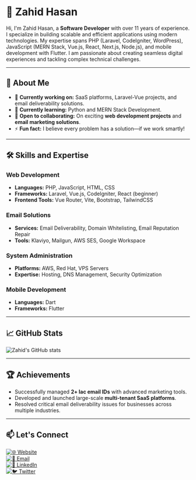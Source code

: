 # 👋 Zahid Hasan


Hi, I'm Zahid Hasan, a **Software Developer** with over 11 years of experience. I specialize in building scalable and efficient applications using modern technologies. My expertise spans PHP (Laravel, CodeIgniter, WordPress), JavaScript (MERN Stack, Vue.js, React, Next.js, Node.js), and mobile development with Flutter. I am passionate about creating seamless digital experiences and tackling complex technical challenges.

---

## 🚀 About Me

- 🔭 **Currently working on:** SaaS platforms, Laravel-Vue projects, and email deliverability solutions.
- 🌱 **Currently learning:** Python and MERN Stack Development.
- 👯 **Open to collaborating:** On exciting **web development projects** and **email marketing solutions**.
- ⚡ **Fun fact:** I believe every problem has a solution—if we work smartly!

---

## 🛠️ Skills and Expertise

### Web Development
- **Languages:** PHP, JavaScript, HTML, CSS
- **Frameworks:** Laravel, Vue.js, CodeIgniter, React (beginner)
- **Frontend Tools:** Vue Router, Vite, Bootstrap, TailwindCSS

### Email Solutions
- **Services:** Email Deliverability, Domain Whitelisting, Email Reputation Repair
- **Tools:** Klaviyo, Mailgun, AWS SES, Google Workspace

### System Administration
- **Platforms:** AWS, Red Hat, VPS Servers
- **Expertise:** Hosting, DNS Management, Security Optimization

### Mobile Development
- **Languages:** Dart
- **Frameworks:** Flutter

---

## 📈 GitHub Stats

![Zahid's GitHub stats](https://github-readme-stats.vercel.app/api?username=zahidhasanratan&show_icons=true&theme=radical)

---

## 🏆 Achievements

- Successfully managed **2+ lac email IDs** with advanced marketing tools.
- Developed and launched large-scale **multi-tenant SaaS platforms**.
- Resolved critical email deliverability issues for businesses across multiple industries.

---

## 📫 Let's Connect

[![🌐 Website](https://img.shields.io/badge/🌐%20Website-Zahid%20Hasan-blue?style=for-the-badge&logo=google-chrome&logoColor=white)](https://zahid.com.bd)  
[![📧 Email](https://img.shields.io/badge/📧%20Email-inf@zahid.com.bd-green?style=for-the-badge&logo=gmail&logoColor=white)](mailto:inf@zahid.com.bd)  
[![💼 LinkedIn](https://img.shields.io/badge/💼%20LinkedIn-Zahid%20Hasan-blue?style=for-the-badge&logo=linkedin&logoColor=white)](https://www.linkedin.com/in/zahid-hasan-5118886a)  
[![🐦 Twitter](https://img.shields.io/badge/🐦%20Twitter-@zahidhasanratan-blue?style=for-the-badge&logo=twitter&logoColor=white)](https://x.com/zahidhasanratan)
